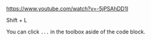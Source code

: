 https://www.youtube.com/watch?v=-5jPSAhDD1I

Shift + L

You can click `...` in the toolbox aside of the code block.

